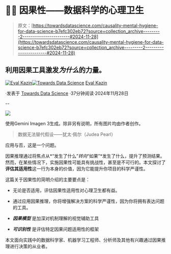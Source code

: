# 🧠🧹 因果性——数据科学的心理卫生

> 原文：[https://towardsdatascience.com/causality-mental-hygiene-for-data-science-b7efc302eb72?source=collection_archive---------2-----------------------#2024-11-28](https://towardsdatascience.com/causality-mental-hygiene-for-data-science-b7efc302eb72?source=collection_archive---------2-----------------------#2024-11-28)

## 利用因果工具激发*为什么*的力量。

[](https://eyal-kazin.medium.com/?source=post_page---byline--b7efc302eb72--------------------------------)[![Eyal Kazin](../Images/3860e6f1f63d732ce3af939d6681f542.png)](https://eyal-kazin.medium.com/?source=post_page---byline--b7efc302eb72--------------------------------)[](https://towardsdatascience.com/?source=post_page---byline--b7efc302eb72--------------------------------)[![Towards Data Science](../Images/a6ff2676ffcc0c7aad8aaf1d79379785.png)](https://towardsdatascience.com/?source=post_page---byline--b7efc302eb72--------------------------------) [Eyal Kazin](https://eyal-kazin.medium.com/?source=post_page---byline--b7efc302eb72--------------------------------)

·发表于 [Towards Data Science](https://towardsdatascience.com/?source=post_page---byline--b7efc302eb72--------------------------------) ·37分钟阅读·2024年11月28日

--

![](../Images/3f42f9efb8d57d7c6417cb07dd8c3b95.png)

使用Gemini Imagen 3生成。除非另有说明，所有图片均由作者创作。

> 数据无法替代假设——犹太·佩尔（Judea Pearl）

应用与否，这是一个问题。

因果推理通过将焦点从*“发生了什么”*转向*“如果”*发生了什么，提升了预测结果。然而，在某些情况下，实施因果性可能具有挑战性，甚至是不可行的。本文探讨了**评估其适用性**这一行为本身的价值，因为它能提升你项目的科学严谨性。

这篇关于因果性的简明介绍的主要要点是：

+   无论是否适用，评估因果性适用性对心理卫生都有益。

+   通过应用因果推理，你将增强解决方案的科学严谨性，因为你将拥有表达问题的工具。

+   ***因果模型*** 是加深对机制理解的视觉辅助工具

+   ***可识别性*** 是评估特定因果问题适用性的框架

本文面向实践中的数据科学家、机器学习工程师、分析师及其他有兴趣通过因果推理进行决策的从业者。

